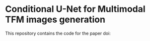 # Conditional U-Net for Multimodal TFM images generation
This repository contains the code for the paper doi:
